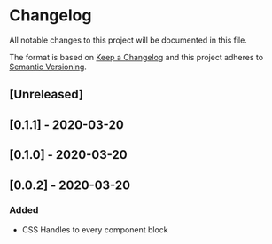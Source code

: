 # Changelog

All notable changes to this project will be documented in this file.

The format is based on [Keep a Changelog](http://keepachangelog.com/en/1.0.0/)
and this project adheres to [Semantic Versioning](http://semver.org/spec/v2.0.0.html).

## [Unreleased]

## [0.1.1] - 2020-03-20

## [0.1.0] - 2020-03-20

## [0.0.2] - 2020-03-20
### Added
- CSS Handles to every component block

